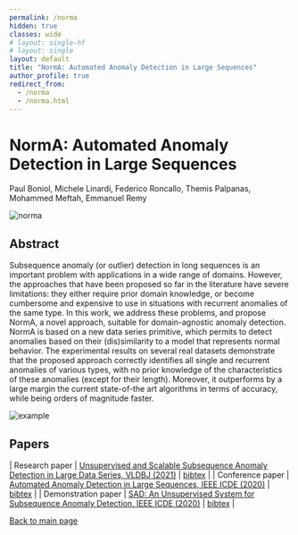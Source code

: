 ```yaml
---
permalink: /norma
hidden: true
classes: wide
# layout: single-hf
# layout: single
layout: default
title: "NormA: Automated Anomaly Detection in Large Sequences"
author_profile: true
redirect_from: 
  - /norma
  - /norma.html
---
```


# NormA: Automated Anomaly Detection in Large Sequences
Paul Boniol, Michele Linardi, Federico Roncallo, Themis Palpanas, Mohammed Meftah, Emmanuel Remy


![norma](https://boniolp.github.io/paulboniol/assets/img/full_process_sumary_norma.jpg)

## Abstract

Subsequence anomaly (or outlier) detection in long sequences is an important problem with applications in a wide range of domains. 
However, the approaches that have been proposed so far in the literature have severe limitations: 
they either require prior domain knowledge, or become cumbersome and expensive to use in situations with recurrent anomalies of the same type. 
In this work, we address these problems, and propose NormA, a novel approach, suitable for domain-agnostic anomaly detection. 
NormA is based on a new data series primitive, which permits to detect anomalies based on their (dis)similarity to a model that represents normal behavior. 
The experimental results on several real datasets demonstrate that the proposed approach correctly identifies all single and recurrent anomalies of various types, with no prior knowledge of the characteristics of these anomalies (except for their length). 
Moreover, it outperforms by a large margin the current state-of-the art algorithms in terms of accuracy, while being orders of magnitude faster.

![example](https://boniolp.github.io/paulboniol/assets/img/figure_norma_example.jpg)

## Papers


| Research paper | [Unsupervised and Scalable Subsequence Anomaly Detection in Large Data Series, VLDBJ (2021)](https://boniolp.github.io/paulboniol/assets/pdfs/vldbj.pdf) | [bibtex](https://boniolp.github.io/paulboniol/assets/pdfs/vldbj.txt) |
| Conference paper | [Automated Anomaly Detection in Large Sequences, IEEE ICDE (2020)](https://boniolp.github.io/paulboniol/assets/pdfs/icde.pdf) | [bibtex](https://boniolp.github.io/paulboniol/assets/pdfs/icde.txt) |
| Demonstration paper | [SAD: An Unsupervised System for Subsequence Anomaly Detection, IEEE ICDE (2020)](https://boniolp.github.io/paulboniol/assets/pdfs/icdedemo.pdf) | [bibtex](https://boniolp.github.io/paulboniol/assets/pdfs/icdedemo.txt) |

[Back to main page](https://boniolp.github.io/paulboniol)

